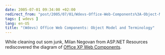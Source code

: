 ```yaml
---
date: 2005-07-01 09:34:00 +02:00
redirect_from: "post/2005/07/01/Wdevs-Office-Web-Components%3A-Object-Model-and-Terminology"
tags: [ wdevs ]
lang: en-US
title: "(Wdevs) Office Web Components: Object Model and Terminology"
---
```


While cleaning out som junk, Milan Negovan from ASP.NET Resources
rediscovered the diagram of [Office
XP Web Components](http://aspnetresources.com/blog/owc_object_model_and_terminology.aspx).
